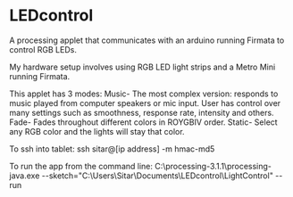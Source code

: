 # LEDcontrol

A processing applet that communicates with an arduino running Firmata to control RGB LEDs.

My hardware setup involves using RGB LED light strips and a Metro Mini running Firmata. 

This applet has 3 modes:
  Music- 
    The most complex version: responds to music played from computer speakers or mic input. User has control over many settings such as      smoothness, response rate, intensity and others.
  Fade- 
    Fades throughout different colors in ROYGBIV order.
  Static- 
    Select any RGB color and the lights will stay that color.

To ssh into tablet: 
  ssh sitar@[ip address] -m hmac-md5

To run the app from the command line: 
  C:\processing-3.1.1\processing-java.exe --sketch="C:\Users\Sitar\Documents\LEDcontrol\LightControl" --run
